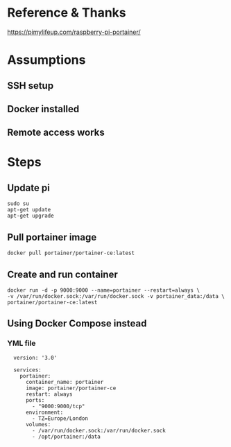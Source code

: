 # Reference & Thanks

https://pimylifeup.com/raspberry-pi-portainer/

# Assumptions

## SSH setup
## Docker installed
## Remote access works


# Steps

## Update pi

    sudo su
    apt-get update
    apt-get upgrade

## Pull portainer image

    docker pull portainer/portainer-ce:latest
    
## Create and run container

    docker run -d -p 9000:9000 --name=portainer --restart=always \
    -v /var/run/docker.sock:/var/run/docker.sock -v portainer_data:/data \
    portainer/portainer-ce:latest
    
    
## Using Docker Compose instead

### YML file
      version: '3.0'

      services:
        portainer:
          container_name: portainer
          image: portainer/portainer-ce
          restart: always
          ports:
            - "9000:9000/tcp"
          environment:
            - TZ=Europe/London
          volumes:
            - /var/run/docker.sock:/var/run/docker.sock
            - /opt/portainer:/data
